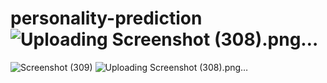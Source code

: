 
# personality-prediction![Uploading Screenshot (308).png…]()
![Screenshot (309)](https://github.com/nwnwnwt/personality-prediction/assets/76642739/088278ec-fa15-430d-b3ed-4fb6bf0b8aae)
![Uploading Screenshot (308).png…]()
